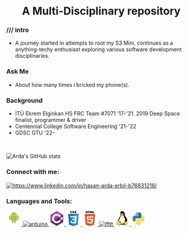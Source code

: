 <h1 align="center">A Multi-Disciplinary repository</h1>

<h3 align="left"> /// intro </h3>

<ul>
  <li>A journey started in attempts to root my S3 Mini, continues as a anything-techy enthusiast exploring various software development disciplinaries. </li>
</ul> 

<h3 align="left">Ask Me</h3>
<ul>
  <li>About how many times i bricked my phone(s).</li>
</ul> 
 
 <h3 align="left">Background</h3>
 <ul>
  <li>İTÜ Ekrem Elginkan HS FRC Team #7071 '17-'21. 2019 Deep Space finalist, programmer & driver</li>
  <li>Centennial College Software Engineering '21-'22</li>
  <li>GDSC GTU '22-</li>
</ul> 
<br>

![Arda's GitHub stats](https://github-readme-stats.vercel.app/api?username=Zephyrus7&show_icons=true&theme=transparent)
<br>


<h3 align="left">Connect with me:</h3>
<p align="left">
<a href="https://www.linkedin.com/in/hasan-arda-erbil-b76831218/" target="blank"><img align="center" src="https://raw.githubusercontent.com/rahuldkjain/github-profile-readme-generator/master/src/images/icons/Social/linked-in-alt.svg" alt="https://www.linkedin.com/in/hasan-arda-erbil-b76831218/" height="30" width="40" /></a>
</p>

<h3 align="left">Languages and Tools:</h3>
<p align="left"> <a href="https://developer.android.com" target="_blank" rel="noreferrer"> <img src="https://raw.githubusercontent.com/devicons/devicon/master/icons/android/android-original-wordmark.svg" alt="android" width="40" height="40"/> </a> <a href="https://www.arduino.cc/" target="_blank" rel="noreferrer"> <img src="https://cdn.worldvectorlogo.com/logos/arduino-1.svg" alt="arduino" width="40" height="40"/> </a> <a href="https://www.w3schools.com/cs/" target="_blank" rel="noreferrer"> <img src="https://raw.githubusercontent.com/devicons/devicon/master/icons/csharp/csharp-original.svg" alt="csharp" width="40" height="40"/> </a> <a href="https://www.w3schools.com/css/" target="_blank" rel="noreferrer"> <img src="https://raw.githubusercontent.com/devicons/devicon/master/icons/css3/css3-original-wordmark.svg" alt="css3" width="40" height="40"/> </a> <a href="https://www.w3.org/html/" target="_blank" rel="noreferrer"> <img src="https://raw.githubusercontent.com/devicons/devicon/master/icons/html5/html5-original-wordmark.svg" alt="html5" width="40" height="40"/> </a> <a href="https://ifttt.com/" target="_blank" rel="noreferrer"> <img src="https://www.vectorlogo.zone/logos/ifttt/ifttt-ar21.svg" alt="ifttt" width="40" height="40"/> </a> <a href="https://www.linux.org/" target="_blank" rel="noreferrer"> <img src="https://raw.githubusercontent.com/devicons/devicon/master/icons/linux/linux-original.svg" alt="linux" width="40" height="40"/> </a> <a href="https://www.python.org" target="_blank" rel="noreferrer"> <img src="https://raw.githubusercontent.com/devicons/devicon/master/icons/python/python-original.svg" alt="python" width="40" height="40"/> </a> </p>

